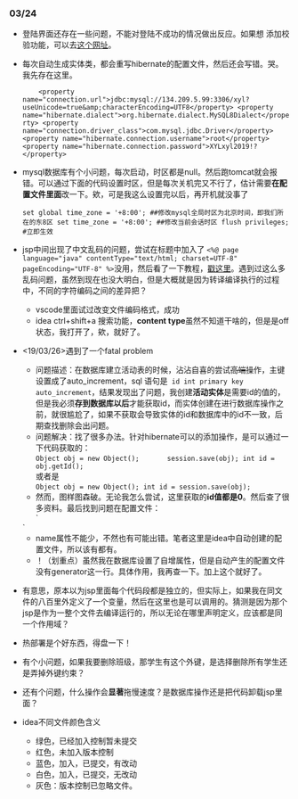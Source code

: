 ### 03/24

* 登陆界面还存在一些问题，不能对登陆不成功的情况做出反应。如果想
添加校验功能，可以去[这个网址][2]。


* 每次自动生成实体类，都会重写hibernate的配置文件，然后还会写错。哭。我先存在这里。

    `    
    <property name="connection.url">jdbc:mysql://134.209.5.99:3306/xyl?useUnicode=true&amp;characterEncoding=UTF8</property>
    <property name="hibernate.dialect">org.hibernate.dialect.MySQL8Dialect</property>
    <property name="connection.driver_class">com.mysql.jdbc.Driver</property>
    <property name="hibernate.connection.username">root</property>
    <property name="hibernate.connection.password">XYLxyl2019!?</property>
    `

* mysql数据库有个小问题，每次启动，时区都是null。然后跑tomcat就会报错。可以通过下面的代码设置时区，但是每次关机完又不行了，估计需要**在配置文件里面**改一下。欸，可是我这么设置完以后，再开机就没事了
  
  `
  set global time_zone = '+8:00'; ##修改mysql全局时区为北京时间，即我们所在的东8区
  set time_zone = '+8:00'; ##修改当前会话时区
  flush privileges; #立即生效
  `

* jsp中间出现了中文乱码的问题，尝试在标题中加入了 `<%@ page language="java" contentType="text/html; charset=UTF-8" pageEncoding="UTF-8" %>`没用，然后看了一下教程，[戳这里][1]。遇到过这么多乱码问题，虽然到现在也没大明白，但是大概就是因为转译编译执行的过程中，不同的字符编码之间的差异把？
  * vscode里面试过改变文件编码格式，成功
  * idea ctrl+shift+a 搜索功能，**content type**虽然不知道干啥的，但是是off状态，我打开了，欸，就好了。

* <19/03/26>遇到了一个fatal problem
  * 问题描述：在数据库建立活动表的时候，沾沾自喜的尝试~~高端~~操作，主键设置成了auto_increment，sql 语句是` id int primary key auto_increment`，结果发现出了问题，我创建**活动实体**是需要id的值的，但是我必须**存到数据库以后**才能获取id，而实体创建在进行数据库操作之前，就很尴尬了，如果不获取会导致实体的id和数据库中的id不一致，后期查找删除会出问题。
  * 问题解决：找了很多办法。针对hibernate可以的添加操作，是可以通过一下代码获取的：         
  `
  Object obj = new Object();      
  session.save(obj);
  int id = obj.getId(); 
  `         
  或者是        
  `
  Object obj = new Object();
  int id = session.save(obj);
  `
  * 然而，图样图森破。无论我怎么尝试，这里获取的**id值都是0**。然后查了很多资料。最后找到问题在配置文件：   
  `
  <id name="aid" column="aid">
            <generator class="identity"/>
        </id>
        `
    
    * name属性不能少，不然也有可能出错。笔者这里是idea中自动创建的配置文件，所以该有都有。
    * ！（划重点）虽然我在数据库设置了自增属性，但是自动产生的配置文件没有generator这一行。具体作用，我再查一下。加上这个就好了。

* 有意思，原本以为jsp里面每个代码段都是独立的，但实际上，如果我在同文件的八百里外定义了一个变量，然后在这里也是可以调用的。猜测是因为那个jsp是作为一整个文件去编译运行的，所以无论在哪里声明定义，应该都是同一个作用域？

* 热部署是个好东西，得盘一下！

* 有个小问题，如果我要删除班级，那学生有这个外键，是选择删除所有学生还是弄掉外键约束？

* 还有个问题，什么操作会**显著**拖慢速度？是数据库操作还是把代码卸载jsp里面？

* idea不同文件颜色含义
    * 绿色，已经加入控制暂未提交
    * 红色，未加入版本控制
    * 蓝色，加入，已提交，有改动
    * 白色，加入，已提交，无改动
    * 灰色：版本控制已忽略文件。



[1]: https://baijiahao.baidu.com/s?id=1612248889715571983&wfr=spider&for=pc

[2]: https://www.tutorialspoint.com/springmvc/springmvc_hibernate_validator.htm